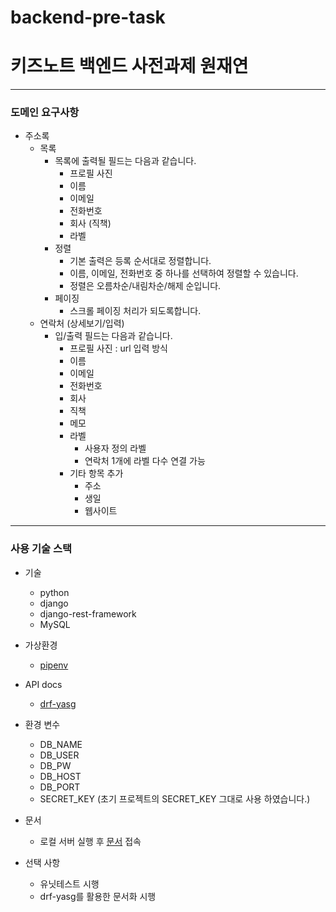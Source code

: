 # backend-pre-task

# 키즈노트 백엔드 사전과제 원재연
***

### 도메인 요구사항
- 주소록
  - 목록
    - 목록에 출력될 필드는 다음과 같습니다.
      - 프로필 사진
      - 이름
      - 이메일
      - 전화번호
      - 회사 (직책)
      - 라벨
    - 정렬
      - 기본 출력은 등록 순서대로 정렬합니다.
      - 이름, 이메일, 전화번호 중 하나를 선택하여 정렬할 수 있습니다.
      - 정렬은 오름차순/내림차순/해제 순입니다.
    - 페이징
      - 스크롤 페이징 처리가 되도록합니다.
  - 연락처 (상세보기/입력)
    - 입/출력 필드는 다음과 같습니다.
      - 프로필 사진 : url 입력 방식
      - 이름
      - 이메일
      - 전화번호
      - 회사
      - 직책
      - 메모
      - 라벨
        - 사용자 정의 라벨
        - 연락처 1개에 라벨 다수 연결 가능
      - 기타 항목 추가
        - 주소
        - 생일
        - 웹사이트

***
### 사용 기술 스택
- 기술
  - python 
  - django
  - django-rest-framework
  - MySQL

- 가상환경
  - [pipenv](https://github.com/pypa/pipenv)

- API docs
  - [drf-yasg](https://github.com/axnsan12/drf-yasg)
 
- 환경 변수
  - DB_NAME
  - DB_USER
  - DB_PW
  - DB_HOST
  - DB_PORT
  - SECRET_KEY (초기 프로젝트의 SECRET_KEY 그대로 사용 하였습니다.)

- 문서
  - 로컬 서버 실행 후 [문서](http://localhost:8000/swagger/) 접속

- 선택 사항
  - 유닛테스트 시행
  - drf-yasg를 활용한 문서화 시행
